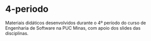 # 4-periodo
Materiais didáticos desenvolvidos durante o 4º período do curso de Engenharia de Software na PUC Minas, com apoio dos slides das disciplinas.
